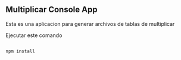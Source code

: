 

## Multiplicar Console App

Esta es una aplicacion para generar archivos de tablas de 
multiplicar

Ejecutar este comando

```

npm install

```